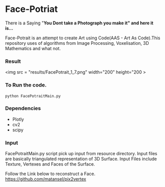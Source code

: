 # Face-Potriat

There is a Saying "**You Dont take a Photograph you make it" and here it is...** <br>

Face-Potrait is an attempt to create Art using Code(AAS - Art As Code).This repository uses of algorithms from Image Processing, Voxelisation, 3D Mathematics and what not.

### Result 
<img src = "results/FacePotrait_1_7.png" width="200" height="200 >  

### To Run the code.
 ``` 
 python FacePotraitMain.py
```

### Dependencies

* Plotly
* cv2 
* scipy

### Input

FacePotraitMain.py script pick up input from resource directory. Input files are basically triangulated representation of 3D Surface. Input Files include Texture, Vertexes and Faces of the Surface.

Follow the Link below to reconstruct a Face.
https://github.com/matansel/pix2vertex


 
